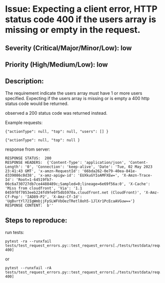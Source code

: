 # Issue: Expecting a client error, HTTP status code 400 if the users array is missing or empty in the request.

## Severity (Critical/Major/Minor/Low): low

## Priority (High/Medium/Low): low

## Description:

The requirement indicate the users array must have 1 or more users specified.  Expecting if the users array is missing or is empty a 400 http status code would be returned.

observed a 200 status code was returned instead. 

Example requests:
```
{"actionType": null, "top": null, "users": [] }
```
```
{"actionType": null, "top": null }
```

response from server:

```
RESPONSE STATUS:  200
RESPONSE HEADERS:  {'Content-Type': 'application/json', 'Content-Length': '0', 'Connection': 'keep-alive', 'Date': 'Tue, 02 May 2023 23:41:43 GMT', 'x-amzn-RequestId': '66bda262-0e79-40ea-841e-d339086c0d38', 'x-amz-apigw-id': 'EUXkuGYIoAMFXEw=', 'X-Amzn-Trace-Id': 'Root=1-64519fb7-06c6a730727db7ce4488489c;Sampled=0;lineage=6e69f56a:0', 'X-Cache': 'Miss from cloudfront', 'Via': '1.1 0459f0f7053eeb224fd9fe0f5db5970a.cloudfront.net (CloudFront)', 'X-Amz-Cf-Pop': 'IAD89-P2', 'X-Amz-Cf-Id': 'UgBvrtYl72IgWmbjjFpSLWFVbOezTRetl8oh5-1JlXr1PcEcaAVGuw=='}
RESPONSE CONTENT:  b''
```

## Steps to reproduce:

run tests:

```
pytest -ra --runxfail tests/test_request_errors.py::test_request_errors[./tests/testdata/request_no_users_data.dat-400]
```
or
```
pytest --runxfail -rA tests/test_request_errors.py::test_request_errors[./tests/testdata/request_no_users_in_users_array.dat-400]
```



